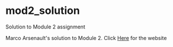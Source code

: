 # mod2_solution
Solution to Module 2 assignment

Marco Arsenault's solution to Module 2. Click <a href="https://marseanu.github.io/mod2_solution/"> Here</a> for the website
